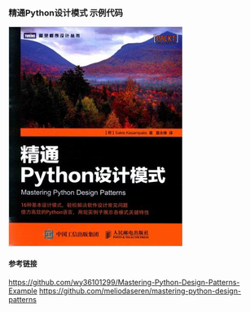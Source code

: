 ### 精通Python设计模式 示例代码

![封面](cover.jpg)

#### 参考链接
<https://github.com/wy36101299/Mastering-Python-Design-Patterns-Example>
<https://github.com/meliodaseren/mastering-python-design-patterns>

